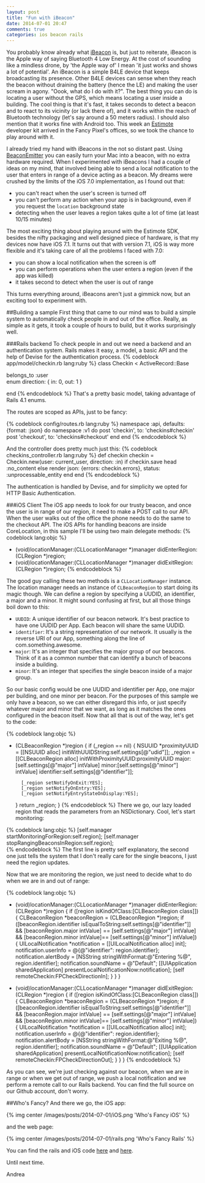 ```yaml
---
layout: post
title: "Fun with iBeacon"
date: 2014-07-01 20:47
comments: true
categories: ios beacon rails 
---
```

You probably know already what [iBeacon](https://developer.apple.com/library/ios/documentation/userexperience/conceptual/LocationAwarenessPG/RegionMonitoring/RegionMonitoring.html) is, but just to reiterate, iBeacon is the Apple way of saying Bluetooth 4 Low Energy. At the cost of sounding like a mindless drone, by 'the Apple way of' I mean 'it just works and shows a lot of potential'. An iBeacon is a simple B4LE device that keeps broadcasting its presence. Other B4LE devices can sense when they reach the beacon without draining the battery (hence the LE) and making the user scream in agony. "Oook, what do I do with it?". The best thing you can do is locating a user without the GPS, which means locating a user inside a building. The cool thing is that it's fast, it takes seconds to detect a beacon and to react to its vicinity (or lack there of), and it works within the reach of Bluetooth technology (let's say around a 50 meters radius). I should also mention that it works fine with Android too.
This week an [Estimote](http://estimote.com) developer kit arrived in the Fancy Pixel's offices, so we took the chance to play around with it. 
<!-- More -->
I already tried my hand with iBeacons in the not so distant past. Using [BeaconEmitter](https://github.com/lgaches/BeaconEmitter) you can easily turn your Mac into a beacon, with no extra hardware required. When I experimented with iBeacons I had a couple of ideas on my mind, that involved being able to send a local notification to the user that enters in range of a device acting as a beacon. My dreams were crushed by the limits of the iOS 7.0 implementation, as I found out that: 

- you can't react when the user's screen is turned off 
- you can't perform any action when your app is in background, even if you request the `location` background state
- detecting when the user leaves a region takes quite a lot of time (at least 10/15 minutes)

The most exciting thing about playing around with the Estimote SDK, besides the nifty packaging and well designed piece of hardware, is that my devices now have iOS 7.1. It turns out that with version 7.1, iOS is way more flexible and it's taking care of all the problems I faced with 7.0:

- you can show a local notification when the screen is off
- you can perform operations when the user enters a region (even if the app was killed)
- it takes second to detect when the user is out of range

This turns everything around, iBeacons aren't just a gimmick now, but an exciting tool to experiment with. 

##Building a sample
First thing that came to our mind was to build a simple system to automatically check people in and out of the office. Really, as simple as it gets, it took a couple of hours to build, but it works surprisingly well. 

###Rails backend
To check people in and out we need a backend and an authentication system. Rails makes it easy, a model, a basic API and the help of Devise for the authentication process.
{% codeblock app/model/checkin.rb lang:ruby %}
class Checkin < ActiveRecord::Base

  belongs_to :user  
  enum direction: { in: 0, out: 1 }

end
{% endcodeblock %}
That's a pretty basic model, taking advantage of Rails 4.1 enums. 

The routes are scoped as APIs, just to be fancy:

{% codeblock config/routes.rb lang:ruby %}
namespace :api, defaults: {format: :json} do
  namespace :v1 do
    post 'checkin', to: 'checkins#checkin'
    post 'checkout', to: 'checkins#checkout'
  end
end
{% endcodeblock %}

And the controller does pretty much just this:
{% codeblock checkins_controller.rb lang:ruby %}
def checkin
  checkin = Checkin.new(user: current_user, direction: :in)
  if checkin.save
    head :no_content
  else
    render json: {errors: checkin.errors}, status: :unprocessable_entity
  end
end
{% endcodeblock %}

The authentication is handled by Devise, and for simplicity we opted for HTTP Basic Authentication.

###iOS Client
The iOS app needs to look for our trusty beacon, and once the user is in range of our region, it need to make a POST call to our API. When the user walks out of the office the phone needs to do the same to the checkout API. The iOS APIs for handling beacons are inside CoreLocation, in this sample I'll be using two main delegate methods: 
{% codeblock lang:objc %}
- (void)locationManager:(CLLocationManager *)manager didEnterRegion:(CLRegion *)region;
- (void)locationManager:(CLLocationManager *)manager didExitRegion:(CLRegion *)region;
{% endcodeblock %}

The good guy calling these two methods is a `CLLocationManager` instance. The location manager needs an instance of `CLBeaconRegion` to start doing its magic though. We can define a region by specifying a UUDID, an identifier, a major and a minor. It might sound confusing at first, but all those things boil down to this: 

- `UUDID`: A unique identifier of our beacon network. It's best practice to have one UUDID per App. Each beacon will share the same UUDID.
- `identifier`: It's a string representation of our network. It usually is the reverse URI of our App, something along the line of com.something.awesome.
- `major`: It's an integer that specifies the major group of our beacons. Think of it as a common number that can identify a bunch of beacons inside a building.
- `minor`: It's an integer that specifies the single beacon inside of a major group.

So our basic config would be one UUDID and identifier per App, one major per building, and one minor per beacon. For the purposes of this sample we only have a beacon, so we can either disregard this info, or just specify whatever major and minor that we want, as long as it matches the ones configured in the beacon itself. 
Now that all that is out of the way, let's get to the code:

{% codeblock lang:objc %}
- (CLBeaconRegion *)region
{
    if (_region == nil) {
        NSUUID *proximityUUID = [[NSUUID alloc] initWithUUIDString:self.settings[@"udid"]];
        _region = [[CLBeaconRegion alloc] initWithProximityUUID:proximityUUID
                                                          major:[self.settings[@"major"] intValue]
                                                          minor:[self.settings[@"minor"] intValue]
                                                     identifier:self.settings[@"identifier"]];
        
        [_region setNotifyOnExit:YES];
        [_region setNotifyOnEntry:YES];
        [_region setNotifyEntryStateOnDisplay:YES];
    }
    return _region;
}
{% endcodeblock %}
There we go, our lazy loaded region that reads the parameters from an NSDictionary. Cool, let's start monitoring:

{% codeblock lang:objc %}
[self.manager startMonitoringForRegion:self.region];
[self.manager stopRangingBeaconsInRegion:self.region];  
{% endcodeblock %}
The first line is pretty self explanatory, the second one just tells the system that I don't really care for the single beacons, I just need the region updates. 

Now that we are monitoring the region, we just need to decide what to do when we are in and out of range:

{% codeblock lang:objc %}
- (void)locationManager:(CLLocationManager *)manager didEnterRegion:(CLRegion *)region
{
    if ([region isKindOfClass:[CLBeaconRegion class]]) {
        CLBeaconRegion *beaconRegion = (CLBeaconRegion *)region;
        if ([beaconRegion.identifier isEqualToString:self.settings[@"identifier"]] && [beaconRegion.major intValue] == [self.settings[@"major"] intValue] && [beaconRegion.minor intValue]== [self.settings[@"minor"] intValue]) {
            UILocalNotification *notification = [[UILocalNotification alloc] init];
            notification.userInfo = @{@"identifier": region.identifier};
            notification.alertBody = [NSString stringWithFormat:@"Entering %@", region.identifier];
            notification.soundName = @"Default";
            [[UIApplication sharedApplication] presentLocalNotificationNow:notification];
            [self remoteCheckin:FPCheckDirectionIn];
        }
    }
}

- (void)locationManager:(CLLocationManager *)manager didExitRegion:(CLRegion *)region
{
    if ([region isKindOfClass:[CLBeaconRegion class]]) {
        CLBeaconRegion *beaconRegion = (CLBeaconRegion *)region;
        if ([beaconRegion.identifier isEqualToString:self.settings[@"identifier"]] && [beaconRegion.major intValue] == [self.settings[@"major"] intValue] && [beaconRegion.minor intValue]== [self.settings[@"minor"] intValue]) {
            UILocalNotification *notification = [[UILocalNotification alloc] init];
            notification.userInfo = @{@"identifier": region.identifier};
            notification.alertBody = [NSString stringWithFormat:@"Exiting %@", region.identifier];
            notification.soundName = @"Default";
            [[UIApplication sharedApplication] presentLocalNotificationNow:notification];
            [self remoteCheckin:FPCheckDirectionOut];
        }
    }
}
{% endcodeblock %}

As you can see, we're just checking against our beacon, when we are in range or when we get out of range, we push a local notification and we perform a remote call to our Rails backend. You can find the full source on our Github account, don't worry.

##Who's Fancy?
And there we go, the iOS app:

{% img center /images/posts/2014-07-01/iOS.png 'Who's Fancy iOS' %}

and the web page:

{% img center /images/posts/2014-07-01/rails.png 'Who's Fancy Rails' %}

You can find the rails and iOS code [here](https://github.com/FancyPixel/whosfancy-rails) and [here](https://github.com/FancyPixel/whosfancy-ios).  

Until next time. 

Andrea

